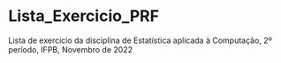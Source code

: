 # Lista_Exercicio_PRF
Lista de exercício da disciplina de Estatística aplicada à Computação, 2º período, IFPB, Novembro de 2022
